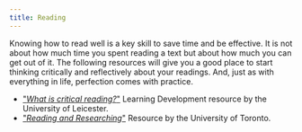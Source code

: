 ```yaml
---
title: Reading
---
```


Knowing how to read well is a key skill to save time and be effective. It is
not about how much time you spent reading a text but about how much you can
get out of it. The following resources will give you a good place to start
thinking critically and reflectively about your readings. And, just as with
everything in life, perfection comes with practice.

* ["*What is critical reading?*"](https://www2.le.ac.uk/offices/ld/resources/pdfs-of-study-guides/writing-skills-pdfs/critical-reading-v1%200.pdf) Learning Development resource by the University of Leicester.
* ["*Reading and Researching*"](http://www.writing.utoronto.ca/advice/reading-and-researching) Resource by the University of Toronto.


